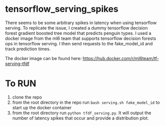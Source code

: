 # tensorflow_serving_spikes
There seems to be some arbitrary spikes in latency when using tensorflow serving. To replicate the issue, I created a dummy tensorflow decision forest gradient boosted tree model that predicts penguin types. I used a docker image from the ml6 team that supports tensorflow decision forests ops in tensorflow serving. I then send requests to the fake_model_id and track prediction times. 

The docker image can be found here: https://hub.docker.com/r/ml6team/tf-serving-tfdf

# To RUN
1. clone the repo
2. from the root directory in the repo run `bash serving.sh fake_model_id` to start up the docker container
3. from the root directory run `python tfdf_serving.py`. It will output the number of latency spikes that occur and provide a distribution plot. 
